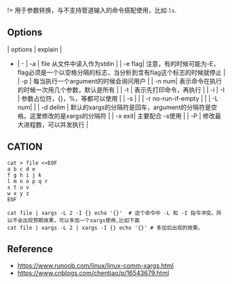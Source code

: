 !> 用于参数转换，与不支持管道输入的命令搭配使用，比如 `ls`.

## Options
| options | explain |
 - | -
| -a | file 从文件中读入作为stdin |
| -e flag| 注意，有的时候可能为-E，flag必须是一个以空格分隔的标志，当分析到含有flag这个标志的时候就停止 |
| -p | 每当执行一个argument的时候会询问用户 |
| -n num| 表示命令在执行的时候一次用几个参数，默认是所有 |
| -t | 表示先打印命令，再执行 |
| -i \| -I | 参数占位符，{}，%，等都可以使用 |
| -s | |
| -r no-run-if-empty  | |
| -L num| |
| -d delim | 默认的xargs的分隔符是回车，argument的分隔符是空格。这里修改的是xargs的分隔符 |
| -x exit| 主要配合 -s使用 |
| -P | 修改最大进程数，可以并发执行 |

## CATION
```shell
cat > file <<EOF
a b c d e
f g h i j k
l m n o p q r
s t u v
w x y z
EOF

cat file | xargs -L 2 -I {} echo '{}'  # 这个命令中 -L 和 -I 指令冲突。所以不会出现预期效果，可以多加一个xargs使用,比如下面
cat file | xargs -L 2 | xargs -I {} echo '{}' # 多加后出现的效果。
```

## Reference
* https://www.runoob.com/linux/linux-comm-xargs.html
* https://www.cnblogs.com/chentiao/p/16543679.html